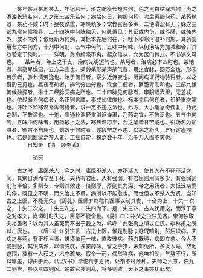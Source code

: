 <!-- { "loadSidebar": true } -->
　　某年某月某地某人，年纪若干，形之肥瘦长短若何，色之黑白枯润若何，声之清浊长短若何，人之形志苦乐若何；病始何日，初服何药，次后再服何药，某药稍效，某药不效；时下昼夜孰重，寒热孰多；饮食喜恶多寡，二便滑涩有无；脉之三部九候何候独异，二十四脉中何脉独见，何脉兼见；其证或内伤，或外感，或兼内外，或不内外；依经断为何病，其标本先后何在，汗吐下和寒泻温补何施，其药宜用七方中何方，十剂中何剂，五气中何气，五味中何味，以何汤名为加减和合，其效验定于何时。一一详明，务令纤毫不爽。起众信从，允为医门矜式，不必演文可也。　　某年者，年上之干支，治病先明运气也。某月者，治病必本四时也。某地者，辨高卑燥湿，五方异宜也。某龄某形某声某气者，用之合脉，图万全也。形志苦乐者，验七情劳逸也。始于何日者，察久近传变也。历问病证药物验否者，以之斟酌己见也。昼夜寒热者，辨气分血分也。饮食二便者，察肠胃乖和也。三部九候何候独异者，推十二经脉受病之所也。二十四脉见何脉者，审阴阳表里，无差忒也。依经断为何病者，名正则言顺，事成如律度也。标本先后何在者，识轻重次第也。汗吐下和寒温补泻何施者，求一定不差之法也。七方，大小缓急奇偶复，乃药之制，不敢滥也。十剂，宣通补泄轻重滑涩燥湿，乃药之宜，不敢泛也。五气中何气，五味中何味者，用药最上之法，寒热温凉平，合之酸辛甘苦咸也。引汤名为加减者，循古不自用也。刻效于何时者，逐段辨之不差，以病之新久，五行定痊期也。若是则医案之在人者，工拙自定，积之数十年，治千万人而不爽也。
　　　　日知录 【清　顾炎武】

　　　　　论医

　　古之时，庸医杀人；今之时，庸医不杀人，亦不活人，使其人在不死不活之间，其病日深而卒至于死。夫药有君臣，人有强弱。有君臣则用有多少，有强弱则剂有半倍。多则专，专则其效速；倍则厚，厚则其力深。今之用药者，大抵泛杂而均停，既见之不明，而又治之不勇，病所以不能愈也。而世但以不杀人为贤，岂知古之上医，不能无失。《周礼》医师岁终稽其医事以制其食，十全为上，十失一次之，十失二次之，十失三次之，十失四为下。是十失三四，古人犹用之。而淳于意之对孝文，尚谓时时失之，臣意不能全也。《易》曰：裕父之虫往见吝。奈何独取夫裕蛊者？以为其人虽死而不出于我之为。呜呼！此张禹之所以亡汉，李林甫之所以亡唐也。　　《唐书》许引宗言：古之上医，惟是别脉；脉既精别，然后识病。夫病之与药，有正相当者，惟须单用一味，直攻彼病，药力既纯，病即立愈。今人不能别脉，其识病源，以情臆度，多安药味，譬之于猎，未知兔所，多发人马，空地遮围，冀有一人获之，术亦疏矣。假令一药，偶然当病，他味相制，气势不行，所以难差，谅由于此。《后汉书》华佗精于方药，处剂不过数种。夫师之六五，任九二则吉，参以三四则凶。是故官多则乱，将多则败，天下之事亦犹此矣。
